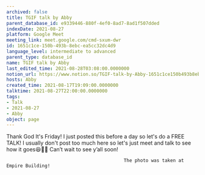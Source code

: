 ```yaml
---
archived: false
title: TGIF talk by Abby
parent_database_id: e9339446-880f-4ef0-8ad7-8ad1f507dded
indexDate: 2021-08-27
platform: Google Meet
meeting_link: meet.google.com/cmd-sxum-dwr
id: 1651c1ce-150b-493b-8ebc-ea5cc32dc4d9
language_level: intermediate to advanced
parent_type: database_id
name: TGIF talk by Abby
last_edited_time: 2021-08-28T03:08:00.0000000
notion_url: https://www.notion.so/TGIF-talk-by-Abby-1651c1ce150b493b8ebcea5cc32dc4d9
hosts: Abby
created_time: 2021-08-17T19:09:00.0000000
talktime: 2021-08-27T22:00:00.0000000
tags:
- Talk
- 2021-08-27
- Abby
object: page
---
```




Thank God It's Friday! I just posted this before a day so let's do a FREE TALK!
I usually don't post too much here so let's just meet and talk to see how it goes😆👍🏻
Can’t wait to see y’all soon!



                                               The photo was taken at Empire Building!











